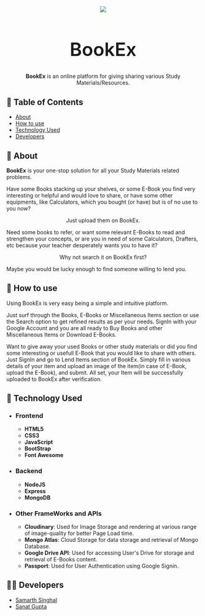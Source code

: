 <p align="center">
    <img src="https://github.com/Samarthsinghal28/BookEx/blob/master/images/wallpaper.png">
</p>
<h1 align="center" style="font-size: 48px; font-weight: 600;">BookEx</h1>
<p align="center"> <strong>BookEx</strong> is an online platform for giving sharing various Study Materials/Resources.
    <br> 
</p>

## 📝 Table of Contents

-   [About](#about)
-   [How to use](#how_to_use)
-   [Technology Used](#technology)
-   [Developers](#dev)

## 🧐 About <a name = "about"></a>

<p><strong>BookEx</strong> is your one-stop solution for all your Study Materials related problems.</p>
<p>Have some Books stacking up your shelves, or some E-Book you find very interesting or helpful and would love to share, or have some other equipments, like Calculators, which you bought (or have) but is of no use to you now?</p>
<p align="center">Just upload them on BookEx.</p>
<p>Need some books to refer, or want some relevant E-Books to read and strengthen your concepts, or are you in need of some Calculators, Drafters, etc because your teacher desperately wants you to have it?</p>
<p align="center">Why not search it on BookEx first? </p>
<p>Maybe you would be lucky enough to find someone willing to lend you.</p>

## :thinking: How to use <a name = "how_to_use"></a>

<p>Using BookEx is very easy being a simple and intuitive platform.</p> 
<p>Just surf through the Books, E-Books or Miscellaneous Items section or use the Search option to get refined results as per your needs. SignIn with your Google Account and you are all ready to Buy Books and other Miscellaneous Items or Download E-Books. </p>
<p>Want to give away your used Books or other study materials or did you find some interesting or usefull E-Book that you would like to share with others. Just SignIn and go to Lend Items section of BookEx. Simply fill in various details of your item and upload an image of the item(in case of E-Book, upload the E-Book), and submit. All set, your Item will be successfully uploaded to BookEx after verification.</p>

## :wrench: Technology Used <a name = "technology"></a>

-   ### Frontend

    -   **HTML5**
    -   **CSS3**
    -   **JavaScript**
    -   **BootStrap**
    -   **Font Awesome**

-   ### Backend

    -   **NodeJS**
    -   **Express**
    -   **MongoDB**

-   ### Other FrameWorks and APIs

    -   **Cloudinary**: Used for Image Storage and rendering at various range of image-quality for better Page Load time.
    -   **Mongo Atlas**: Cloud Storage for data storage and retrieval of Mongo Database.
    -   **Google Drive API**: Used for accessing User's Drive for storage and retrieval of E-Books content.
    -   **Passport**: Used for User Authentication using Google Signin.

## :man_technologist: Developers <a name = "dev"></a>

-   [Samarth Singhal](https://github.com/Samarthsinghal28)
-   [Sanat Gupta](https://github.com/sanat-sg7)

